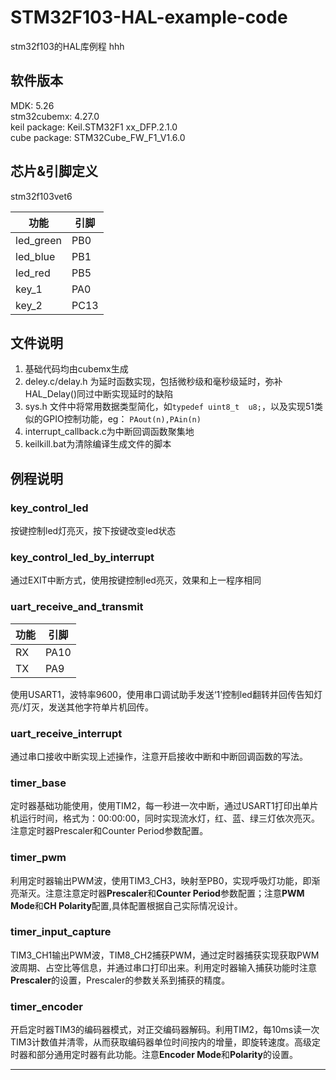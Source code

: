 # STM32F103-HAL-example-code
stm32f103的HAL库例程  hhh

## 软件版本
MDK: 5.26  
stm32cubemx: 4.27.0  
keil package: Keil.STM32F1 xx_DFP.2.1.0  
cube package: STM32Cube_FW_F1_V1.6.0
## 芯片&引脚定义 
stm32f103vet6

|功能|引脚|
|---|---|
|led_green|PB0|
|led_blue|PB1|
|led_red |PB5|
|key_1|PA0|
|key_2|PC13|  
## 文件说明
1. 基础代码均由cubemx生成
2. deley.c/delay.h 为延时函数实现，包括微秒级和毫秒级延时，弥补HAL_Delay()同过中断实现延时的缺陷
3. sys.h 文件中将常用数据类型简化，如`typedef uint8_t  u8;`，以及实现51类似的GPIO控制功能，eg：	`PAout(n),PAin(n) `
4. interrupt_callback.c为中断回调函数聚集地
5. keilkill.bat为清除编译生成文件的脚本
## 例程说明
### key_control_led
按键控制led灯亮灭，按下按键改变led状态
### key_control_led_by_interrupt
通过EXIT中断方式，使用按键控制led亮灭，效果和上一程序相同
### uart_receive_and_transmit
|功能 |引脚 |
|---|----|
|RX|PA10|
|TX|PA9|

使用USART1，波特率9600，使用串口调试助手发送‘1’控制led翻转并回传告知灯亮/灯灭，发送其他字符单片机回传。
### uart_receive_interrupt
通过串口接收中断实现上述操作，注意开启接收中断和中断回调函数的写法。
### timer_base
定时器基础功能使用，使用TIM2，每一秒进一次中断，通过USART1打印出单片机运行时间，格式为：00:00:00，同时实现流水灯，红、蓝、绿三灯依次亮灭。注意定时器Prescaler和Counter Period参数配置。
### timer_pwm
利用定时器输出PWM波，使用TIM3_CH3，映射至PB0，实现呼吸灯功能，即渐亮渐灭。注意注意定时器**Prescaler**和**Counter Period**参数配置；注意**PWM Mode**和**CH Polarity**配置,具体配置根据自己实际情况设计。
### timer_input_capture
TIM3_CH1输出PWM波，TIM8_CH2捕获PWM，通过定时器捕获实现获取PWM波周期、占空比等信息，并通过串口打印出来。利用定时器输入捕获功能时注意**Prescaler**的设置，Prescaler的参数关系到捕获的精度。
### timer_encoder
开启定时器TIM3的编码器模式，对正交编码器解码。利用TIM2，每10ms读一次TIM3计数值并清零，从而获取编码器单位时间按内的增量，即旋转速度。高级定时器和部分通用定时器有此功能。注意**Encoder Mode**和**Polarity**的设置。
***